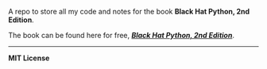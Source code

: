 A repo to store all my code and notes for the book **Black Hat Python, 2nd Edition**.

The book can be found here for free, [***Black Hat Python, 2nd Edition***](https://dokumen.pub/black-hat-python-python-programming-for-hackers-and-pentesters-2nbsped-9781718501126-9781718501133-1718501129.html).

***

**MIT License**